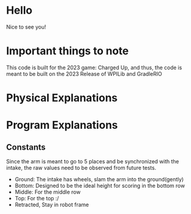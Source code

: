 # Hello
Nice to see you!

# Important things to note
This code is built for the 2023 game: Charged Up, and thus, the code is meant to be built on the 2023 Release of WPILib and GradleRIO

# Physical Explanations

# Program Explanations

## Constants

Since the arm is meant to go to 5 places and be synchronized with the intake, the raw values need to be observed from future tests.

- Ground: The intake has wheels, slam the arm into the ground(gently)
- Bottom: Designed to be the ideal height for scoring in the bottom row
- Middle: For the middle row
- Top: For the top :/
- Retracted, Stay in robot frame


